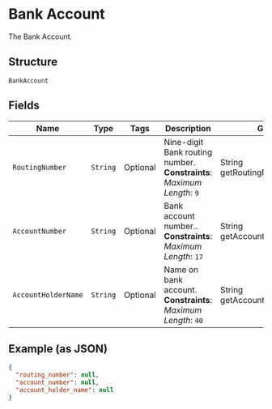 
# Bank Account

The Bank Account.

## Structure

`BankAccount`

## Fields

| Name | Type | Tags | Description | Getter | Setter |
|  --- | --- | --- | --- | --- | --- |
| `RoutingNumber` | `String` | Optional | Nine-digit Bank routing number.<br>**Constraints**: *Maximum Length*: `9` | String getRoutingNumber() | setRoutingNumber(String routingNumber) |
| `AccountNumber` | `String` | Optional | Bank account number..<br>**Constraints**: *Maximum Length*: `17` | String getAccountNumber() | setAccountNumber(String accountNumber) |
| `AccountHolderName` | `String` | Optional | Name on bank account.<br>**Constraints**: *Maximum Length*: `40` | String getAccountHolderName() | setAccountHolderName(String accountHolderName) |

## Example (as JSON)

```json
{
  "routing_number": null,
  "account_number": null,
  "account_holder_name": null
}
```

